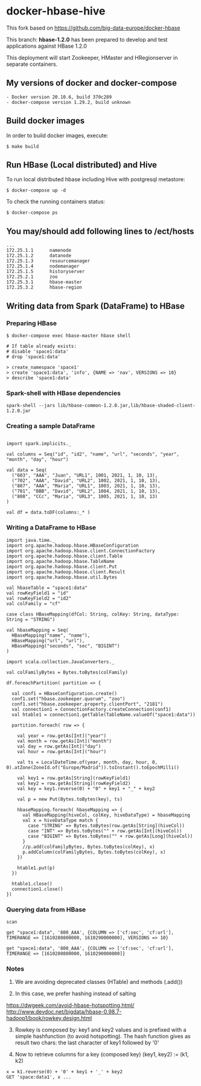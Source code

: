 # docker-hbase-hive

This fork based on https://github.com/big-data-europe/docker-hbase

This branch: **hbase-1.2.0** has been prepared to develop and test applications against HBase 1.2.0

This deployment will start Zookeeper, HMaster and HRegionserver in separate containers. 

## My versions of docker and docker-compose
~~~
- Docker version 20.10.6, build 370c289
- docker-compose version 1.29.2, build unknown
~~~

## Build docker images

In order to build docker images, execute:
~~~
$ make build
~~~

## Run HBase (Local distributed) and Hive

To run local distributed hbase including Hive with postgresql metastore:
~~~
$ docker-compose up -d
~~~

To check the running containers status:
~~~
$ docker-compose ps
~~~

## You may/should add following lines to /ect/hosts

~~~
...
172.25.1.1      namenode
172.25.1.2      datanode
172.25.1.3      resourcemanager
172.25.1.4      nodemanager
172.25.1.5      historyserver
172.25.2.1      zoo
172.25.3.1      hbase-master
172.25.3.2      hbase-region
~~~

## Writing data from Spark (DataFrame) to HBase

### Preparing HBase
~~~
$ docker-compose exec hbase-master hbase shell

# If table already exists:
# disable 'space1:data'
# drop 'space1:data'

> create_namespace 'space1'
> create 'space1:data', 'info', {NAME => 'nav', VERSIONS => 10}
> describe 'space1:data'
~~~

### Spark-shell with HBase dependencies
~~~
spark-shell --jars lib/hbase-common-1.2.0.jar,lib/hbase-shaded-client-1.2.0.jar
~~~

### Creating a sample DataFrame
~~~

import spark.implicits._

val columns = Seq("id", "id2", "name", "url", "seconds", "year", "month", "day", "hour")

val data = Seq(
  ("603", "AAA", "Juan", "URL1", 1001, 2021, 1, 10, 13), 
  ("702", "AAA", "David", "URL2", 1002, 2021, 1, 10, 13), 
  ("807", "AAA", "Maria", "URL1", 1003, 2021, 1, 10, 13),
  ("701", "BBB", "David", "URL2", 1004, 2021, 1, 10, 13), 
  ("808", "CCc", "Maria", "URL3", 1005, 2021, 1, 10, 13)
)

val df = data.toDF(columns:_* )
~~~

### Writing a DataFrame to HBase
~~~
import java.time._
import org.apache.hadoop.hbase.HBaseConfiguration
import org.apache.hadoop.hbase.client.ConnectionFactory
import org.apache.hadoop.hbase.client.Table
import org.apache.hadoop.hbase.TableName
import org.apache.hadoop.hbase.client.Put
import org.apache.hadoop.hbase.client.Result
import org.apache.hadoop.hbase.util.Bytes

val hbaseTable = "space1:data"
val rowKeyField1 = "id"
val rowKeyField2 = "id2"
val colFamily = "cf"

case class HBaseMapping(dfCol: String, colKey: String, dataType: String = "STRING")

val hbaseMapping = Seq(
  HBaseMapping("name", "name"),
  HBaseMapping("url", "url"),
  HBaseMapping("seconds", "sec", "BIGINT")
)

import scala.collection.JavaConverters._

val colFamilyBytes = Bytes.toBytes(colFamily)

df.foreachPartition( partition => {
  
  val conf1 = HBaseConfiguration.create()
  conf1.set("hbase.zookeeper.quorum", "zoo")
  conf1.set("hbase.zookeeper.property.clientPort", "2181")
  val connection1 = ConnectionFactory.createConnection(conf1)
  val htable1 = connection1.getTable(TableName.valueOf("space1:data"))

  partition.foreach( row => {
  
    val year = row.getAs[Int]("year")
    val month = row.getAs[Int]("month")
    val day = row.getAs[Int]("day")
    val hour = row.getAs[Int]("hour")

    val ts = LocalDateTime.of(year, month, day, hour, 0, 0).atZone(ZoneId.of("Europe/Madrid")).toInstant().toEpochMilli()
  
    val key1 = row.getAs[String](rowKeyField1)
    val key2 = row.getAs[String](rowKeyField2)
    val key = key1.reverse(0) + "0" + key1 + "_" + key2

    val p = new Put(Bytes.toBytes(key), ts)

    hbaseMapping.foreach( hbaseMapping => {
      val HBaseMapping(hiveCol, colKey, hiveDataType) = hbaseMapping
      val x = hiveDataType match {
        case "STRING" => Bytes.toBytes(row.getAs[String](hiveCol))
        case "INT" => Bytes.toBytes("" + row.getAs[Int](hiveCol))
        case "BIGINT" => Bytes.toBytes("" + row.getAs[Long](hiveCol))
      }
      //p.add(colFamilyBytes, Bytes.toBytes(colKey), x)
      p.addColumn(colFamilyBytes, Bytes.toBytes(colKey), x)
    })

    htable1.put(p)
  })

  htable1.close()
  connection1.close()
})
~~~

### Querying data from HBase
~~~
scan

get "space1:data", '800_AAA', {COLUMN => ['cf:sec', 'cf:url'], TIMERANGE => [1610280800000, 1610290000000], VERSIONS => 10}

get "space1:data", '800_AAA', {COLUMN => ['cf:sec', 'cf:url'], TIMERANGE => [1610280800000, 1610290000000]}
~~~

### Notes

1) We are avoiding deprecated classes (HTable) and methods (.add())

2) In this case, we prefer hashing instead of salting

https://dwgeek.com/avoid-hbase-hotspotting.html/
http://www.devdoc.net/bigdata/hbase-0.98.7-hadoop1/book/rowkey.design.html

3) Rowkey is composed by: key1 and key2 values and is prefixed with a simple hashfunction (to avoid hotspotting). The hash function gives as result two chars: the last character of key1 followed by '0'

4) Now to retrieve columns for a key (composed key) (key1, key2) := (k1, k2)
~~~
x = k1.reverse(0) + '0' + key1 + '_' + key2
GET 'space:data1', x ...
~~~


